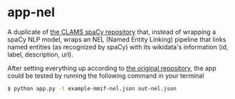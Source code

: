 # app-nel

A duplicate of [the CLAMS spaCy repository](https://github.com/clamsproject/app-spacy-nlp) that, instead of wrapping a spaCy NLP model, wraps an NEL (Named Entity Linking) pipeline that links named entities (as recognized by spaCy) with its wikidata's information (id, label, description, url).

After setting everything up according to [the original repository](https://github.com/clamsproject/app-spacy-nlp), the app could be tested by running the following command in your terminal

```bash
$ python app.py -t example-mmif-nel.json out-nel.json
```
